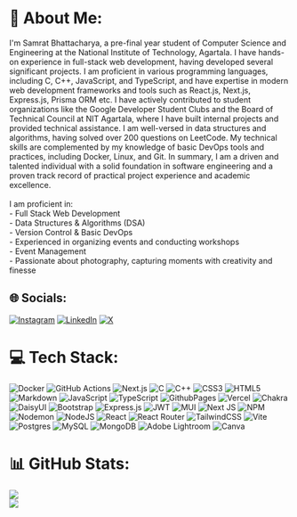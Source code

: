 # 💫 About Me:
I'm Samrat Bhattacharya, a pre-final year student of Computer Science and Engineering at the National Institute of Technology, Agartala. I have hands-on experience in full-stack web development, having developed several significant projects. I am proficient in various programming languages, including C, C++, JavaScript, and TypeScript, and have expertise in modern web development frameworks and tools such as React.js, Next.js, Express.js, Prisma ORM etc. I have actively contributed to student organizations like the Google Developer Student Clubs and the Board of Technical Council at NIT Agartala, where I have built internal projects and provided technical assistance. I am well-versed in data structures and algorithms, having solved over 200 questions on LeetCode. My technical skills are complemented by my knowledge of basic DevOps tools and practices, including Docker, Linux, and Git. In summary, I am a driven and talented individual with a solid foundation in software engineering and a proven track record of practical project experience and academic excellence. <br/> <br/>
I am proficient in:<br>  - Full Stack Web Development <br>  - Data Structures & Algorithms (DSA)<br>  - Version Control & Basic DevOps <br>- Experienced in organizing events and conducting workshops<br> - Event Management<br/> - Passionate about photography, capturing moments with creativity and finesse<br>


## 🌐 Socials:
[![Instagram](https://img.shields.io/badge/Instagram-%23E4405F.svg?logo=Instagram&logoColor=white)](https://www.instagram.com/_samrat_53/) [![LinkedIn](https://img.shields.io/badge/LinkedIn-%230077B5.svg?logo=linkedin&logoColor=white)](https://www.linkedin.com/in/samrat-bhattacharya/) [![X](https://img.shields.io/badge/X-black.svg?logo=X&logoColor=white)](https://x.com/_samrat_53) 

# 💻 Tech Stack:
![Docker](https://img.shields.io/docker/automated/:user/:repo?style=flat&logo=markdown&logoColor=white) ![GitHub Actions](https://img.shields.io/github/actions/workflow/status/:user/:repo/:workflow?style=flat&logo=markdown&logoColor=white) ![Next.js](https://img.shields.io/github/discussions/:user/:repo?style=flat&logo=markdown&logoColor=white) ![C](https://img.shields.io/badge/c-%2300599C.svg?style=flat&logo=c&logoColor=white) ![C++](https://img.shields.io/badge/c++-%2300599C.svg?style=flat&logo=c%2B%2B&logoColor=white) ![CSS3](https://img.shields.io/badge/css3-%231572B6.svg?style=flat&logo=css3&logoColor=white) ![HTML5](https://img.shields.io/badge/html5-%23E34F26.svg?style=flat&logo=html5&logoColor=white) ![Markdown](https://img.shields.io/badge/markdown-%23000000.svg?style=flat&logo=markdown&logoColor=white) ![JavaScript](https://img.shields.io/badge/javascript-%23323330.svg?style=flat&logo=javascript&logoColor=%23F7DF1E) ![TypeScript](https://img.shields.io/badge/typescript-%23007ACC.svg?style=flat&logo=typescript&logoColor=white) ![GithubPages](https://img.shields.io/badge/github%20pages-121013?style=flat&logo=github&logoColor=white) ![Vercel](https://img.shields.io/badge/vercel-%23000000.svg?style=flat&logo=vercel&logoColor=white) ![Chakra](https://img.shields.io/badge/chakra-%234ED1C5.svg?style=flat&logo=chakraui&logoColor=white) ![DaisyUI](https://img.shields.io/badge/daisyui-5A0EF8?style=flat&logo=daisyui&logoColor=white) ![Bootstrap](https://img.shields.io/badge/bootstrap-%238511FA.svg?style=flat&logo=bootstrap&logoColor=white) ![Express.js](https://img.shields.io/badge/express.js-%23404d59.svg?style=flat&logo=express&logoColor=%2361DAFB) ![JWT](https://img.shields.io/badge/JWT-black?style=flat&logo=JSON%20web%20tokens) ![MUI](https://img.shields.io/badge/MUI-%230081CB.svg?style=flat&logo=mui&logoColor=white) ![Next JS](https://img.shields.io/badge/Next-black?style=flat&logo=next.js&logoColor=white) ![NPM](https://img.shields.io/badge/NPM-%23CB3837.svg?style=flat&logo=npm&logoColor=white) ![Nodemon](https://img.shields.io/badge/NODEMON-%23323330.svg?style=flat&logo=nodemon&logoColor=%BBDEAD) ![NodeJS](https://img.shields.io/badge/node.js-6DA55F?style=flat&logo=node.js&logoColor=white) ![React](https://img.shields.io/badge/react-%2320232a.svg?style=flat&logo=react&logoColor=%2361DAFB) ![React Router](https://img.shields.io/badge/React_Router-CA4245?style=flat&logo=react-router&logoColor=white) ![TailwindCSS](https://img.shields.io/badge/tailwindcss-%2338B2AC.svg?style=flat&logo=tailwind-css&logoColor=white) ![Vite](https://img.shields.io/badge/vite-%23646CFF.svg?style=flat&logo=vite&logoColor=white) ![Postgres](https://img.shields.io/badge/postgres-%23316192.svg?style=flat&logo=postgresql&logoColor=white) ![MySQL](https://img.shields.io/badge/mysql-%2300000f.svg?style=flat&logo=mysql&logoColor=white) ![MongoDB](https://img.shields.io/badge/MongoDB-%234ea94b.svg?style=flat&logo=mongodb&logoColor=white) ![Adobe Lightroom](https://img.shields.io/badge/Adobe%20Lightroom-31A8FF.svg?style=flat&logo=Adobe%20Lightroom&logoColor=white) ![Canva](https://img.shields.io/badge/Canva-%2300C4CC.svg?style=flat&logo=Canva&logoColor=white)
# 📊 GitHub Stats:
![](https://github-readme-streak-stats.herokuapp.com/?user=samrat53&theme=highcontrast&hide_border=false)<br/>
![](https://github-readme-stats.vercel.app/api/top-langs/?username=samrat53&theme=highcontrast&hide_border=false&include_all_commits=true&count_private=true&layout=compact)
